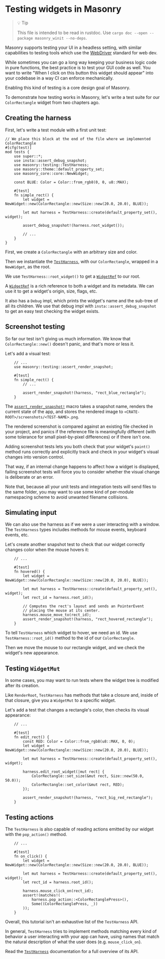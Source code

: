 # Testing widgets in Masonry

<!-- Copyright 2024 the Xilem Authors -->
<!-- SPDX-License-Identifier: Apache-2.0 -->

<div class="rustdoc-hidden">

> 💡 Tip
>
> This file is intended to be read in rustdoc.
> Use `cargo doc --open --package masonry_winit --no-deps`.

</div>

Masonry supports testing your UI in a headless setting, with similar capabilities to testing tools which use the [WebDriver](https://developer.mozilla.org/en-US/docs/Web/WebDriver) standard for web dev.

While sometimes you can go a long way keeping your business logic code in pure functions, the best practice is to test your GUI code as well.
You want to write "When I click on this button this widget should appear" into your codebase in a way CI can enforce mechanically.

Enabling this kind of testing is a core design goal of Masonry.

To demonstrate how testing works in Masonry, let's write a test suite for our `ColorRectangle` widget from two chapters ago.


## Creating the harness

First, let's write a test module with a first unit test:

```rust,ignore
// We place this block at the end of the file where we implemented ColorRectangle
#[cfg(test)]
mod tests {
    use super::*;
    use insta::assert_debug_snapshot;
    use masonry::testing::TestHarness;
    use masonry::theme::default_property_set;
    use masonry_core::core::NewWidget;

    const BLUE: Color = Color::from_rgb8(0, 0, u8::MAX);

    #[test]
    fn simple_rect() {
        let widget = NewWidget::new(ColorRectangle::new(Size::new(20.0, 20.0), BLUE));

        let mut harness = TestHarness::create(default_property_set(), widget);

        assert_debug_snapshot!(harness.root_widget());

        // ...
    }
}
```

First, we create a `ColorRectangle` with an arbitrary size and color.

<!-- TODO - Document NewWidget in previous chapter. -->

Then we instantiate the [`TestHarness`], with our `ColorRectangle`, wrapped in a `NewWidget`, as the root.

We use `TestHarness::root_widget()` to get a [`WidgetRef`] to our root.

A [`WidgetRef`] is a rich reference to both a widget and its metadata.
We can use it to get a widget's origin, size, flags, etc.

It also has a `Debug` impl, which prints the widget's name and the sub-tree of all its children.
We use that debug impl with `insta::assert_debug_snapshot` to get an easy test checking the widget exists.

<!-- TODO - Remove reference to snapshot testing, replace with accessibility testing. -->


## Screenshot testing

So far our test isn't giving us much information.
We know that `ColorRectangle::new()` doesn't panic, and that's more or less it.

Let's add a visual test:

```rust,ignore
    // ...
    use masonry::testing::assert_render_snapshot;

    #[test]
    fn simple_rect() {
        // ...

        assert_render_snapshot!(harness, "rect_blue_rectangle");
    }
```

The [`assert_render_snapshot!`] macro takes a snapshot name, renders the current state of the app, and stores the rendered image to `<CRATE-ROOT>/screenshots/<TEST-NAME>.png`.

The rendered screenshot is compared against an existing file checked in your project, and panics if the reference file is meaningfully different (with some tolerance for small pixel-by-pixel differences) or if there isn't one.

Adding screenshot tests lets you both check that your widget's `paint()` method runs correctly and explicitly track and check in your widget's visual changes into version control.

That way, if an internal change happens to affect how a widget is displayed, failing screenshot tests will force you to consider whether the visual change is deliberate or an error.

Note that, because all your unit tests and integration tests will send files to the same folder, you may want to use some kind of per-module namespacing scheme to avoid unwanted filename collisions.

<!-- TODO - Include screenshot. -->


## Simulating input

We can also use the harness as if we were a user interacting with a window.
The `TestHarness` types includes methods for mouse events, keyboard events, etc.

Let's create another snapshot test to check that our widget correctly changes color when the mouse hovers it:

```rust,ignore
    // ...

    #[test]
    fn hovered() {
        let widget = NewWidget::new(ColorRectangle::new(Size::new(20.0, 20.0), BLUE));

        let mut harness = TestHarness::create(default_property_set(), widget);
        let rect_id = harness.root_id();

        // Computes the rect's layout and sends an PointerEvent
        // placing the mouse at its center.
        harness.mouse_move_to(rect_id);
        assert_render_snapshot!(harness, "rect_hovered_rectangle");
    }
```

To tell `TestHarness` which widget to hover, we need an id.
We use `TestHarness::root_id()` method to the id of our `ColorRectangle`.

Then we move the mouse to our rectangle widget, and we check the widget's new appearance.

<!-- TODO - Include screenshot. -->


## Testing `WidgetMut`

In some cases, you may want to run tests where the widget tree is modified after its creation.

Like `RenderRoot`, `TestHarness` has methods that take a closure and, inside of that closure, give you a `WidgetMut` to a specific widget.

Let's add a test that changes a rectangle's color, then checks its visual appearance:

```rust,ignore
    // ...

    #[test]
    fn edit_rect() {
        const RED: Color = Color::from_rgb8(u8::MAX, 0, 0);
        let widget = NewWidget::new(ColorRectangle::new(Size::new(20.0, 20.0), BLUE));

        let mut harness = TestHarness::create(default_property_set(), widget);

        harness.edit_root_widget(|mut rect| {
            ColorRectangle::set_size(&mut rect, Size::new(50.0, 50.0));
            ColorRectangle::set_color(&mut rect, RED);
        });

        assert_render_snapshot!(harness, "rect_big_red_rectangle");
    }
```

<!-- TODO - Include screenshot. -->


## Testing actions

The `TestHarness` is also capable of reading actions emitted by our widget with the `pop_action()` method.

<!-- TODO - Explain this. -->

```rust,ignore
    // ...

    #[test]
    fn on_click() {
        let widget = NewWidget::new(ColorRectangle::new(Size::new(20.0, 20.0), BLUE));

        let mut harness = TestHarness::create(default_property_set(), widget);
        let rect_id = harness.root_id();

        harness.mouse_click_on(rect_id);
        assert!(matches!(
            harness.pop_action::<ColorRectanglePress>(),
            Some((ColorRectanglePress, _))
        ));
    }
```

Overall, this tutorial isn't an exhaustive list of the `TestHarness` API.

In general, `TestHarness` tries to implement methods matching every kind of behavior a user interacting with your app can have, using names that match the natural description of what the user does (e.g. `mouse_click_on`).

Read the [`TestHarness`] documentation for a full overview of its API.

[`TestHarness`]: crate::testing::TestHarness
[`WidgetRef`]: crate::core::WidgetRef
[`assert_render_snapshot!`]: crate::testing::assert_render_snapshot
